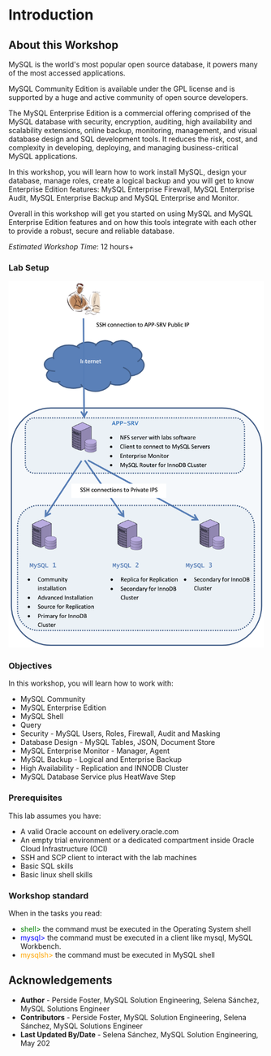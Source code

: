 # Introduction

## About this Workshop

MySQL is the world's most popular open source database, it powers many of the most accessed applications.

MySQL Community Edition is available under the GPL license and is supported by a huge and active community of open source developers.

The MySQL Enterprise Edition is a commercial offering comprised of the MySQL database with security, encryption, auditing, high availability and scalability extensions, online backup, monitoring, management, and visual database design and SQL development tools. It reduces the risk, cost, and complexity in developing, deploying, and managing business-critical MySQL applications.

In this workshop, you will learn how to work install MySQL, design your database, manage roles, create a logical backup and you will get to know Enterprise Edition features: MySQL Enterprise Firewall, MySQL Enterprise Audit, MySQL Enterprise Backup and MySQL Enterprise and Monitor.

Overall in this workshop will get you started on using MySQL and MySQL Enterprise Edition features and on how this tools integrate with each other to provide a robust, secure and reliable database.

*Estimated Workshop Time*: 12 hours+

### Lab Setup

![MYSQLEE](images/lab-setup-mysqlee.png)

### Objectives

In this workshop, you will learn how to work with:
* MySQL Community
* MySQL Enterprise Edition
* MySQL Shell
* Query
* Security - MySQL Users, Roles, Firewall, Audit and Masking
* Database Design - MySQL Tables, JSON, Document Store
* MySQL Enterprise Monitor - Manager, Agent
* MySQL Backup - Logical and Enterprise Backup
* High Availability - Replication and INNODB Cluster
* MySQL Database Service plus HeatWave Step

### Prerequisites 

This lab assumes you have:
* A valid Oracle account on edelivery.oracle.com
* An empty trial environment or a dedicated compartment inside Oracle Cloud Infrastructure (OCI)
* SSH and SCP client to interact with the lab machines
* Basic SQL skills
* Basic linux shell skills

### Workshop standard
When in the tasks you read: 
* <span style="color:green">shell></span> the command must be executed in the Operating System shell
* <span style="color:blue">mysql></span> the command must be executed in a client like mysql, MySQL Workbench.
* <span style="color: orange">mysqlsh></span> the command must be executed in MySQL shell


## Acknowledgements
* **Author** - Perside Foster, MySQL Solution Engineering, Selena Sánchez, MySQL Solutions Engineer
* **Contributors** -  Perside Foster, MySQL Solution Engineering, Selena Sánchez, MySQL Solutions Engineer
* **Last Updated By/Date** - Selena Sánchez, MySQL Solution Engineering, May 202